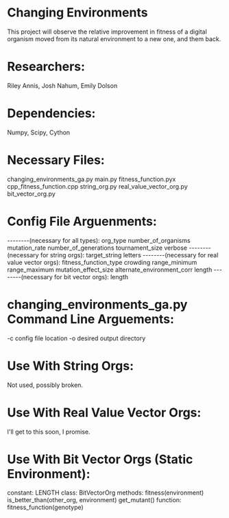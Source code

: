 Changing Environments
=====================

This project will observe the relative improvement in fitness of a digital organism moved from its natural environment to a new one, and them back.

Researchers:
============
Riley Annis, Josh Nahum, Emily Dolson

Dependencies:
=============
Numpy, Scipy, Cython

Necessary Files:
================
changing_environments_ga.py
main.py
fitness_function.pyx
cpp_fitness_function.cpp
string_org.py
real_value_vector_org.py
bit_vector_org.py

Config File Arguenments:
========================
--------(necessary for all types):
org_type
number_of_organisms
mutation_rate
number_of_generations
tournament_size
verbose
--------(necessary for string orgs):
target_string
letters
--------(necessary for real value vector orgs):
fitness_function_type
crowding
range_minimum
range_maximum
mutation_effect_size
alternate_environment_corr
length
--------(necessary for bit vector orgs):
length

changing_environments_ga.py Command Line Arguements:
====================================================
-c	config file location
-o	desired output directory

Use With String Orgs:
=====================
Not used, possibly broken.

Use With Real Value Vector Orgs:
================================
I'll get to this soon, I promise.

Use With Bit Vector Orgs (Static Environment):
==============================================
constant: LENGTH
class: BitVectorOrg
methods: fitness(environment)
	 is_better_than(other_org, environment)
	 get_mutant()
function: fitness_function(genotype)